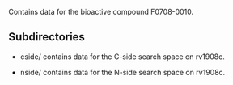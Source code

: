 Contains data for the bioactive compound F0708-0010.

## Subdirectories

- cside/ contains data for the C-side search space on rv1908c.

- nside/ contains data for the N-side search space on rv1908c.


